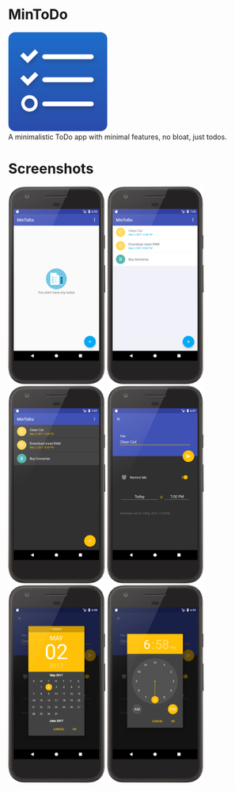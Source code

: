 # MinToDo 

<img src="/screenshots/app_icon.png" height="200px"/> <br>
A minimalistic ToDo app with minimal features, no bloat, just todos.


# Screenshots <br>
<img src="/screenshots/main_empty_light.png" height="400px"/>
<img src="/screenshots/main_full_light.png" height="400px"/>
<img src="/screenshots/main_full_dark.png" height="400px"/>
<img src="/screenshots/add_todo_dark.png" height="400px"/>
<img src="screenshots/screenshot_reminder_date.png" height="400px"/>
<img src="screenshots/screenshot_reminder_time.png" height="400px"/>



